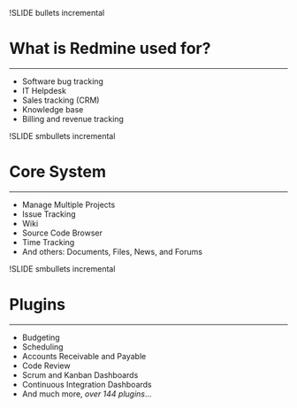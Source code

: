 !SLIDE bullets incremental
# What is Redmine used for?

---

* Software bug tracking
* IT Helpdesk
* Sales tracking (CRM)
* Knowledge base
* Billing and revenue tracking

!SLIDE smbullets incremental
# Core System

---

* Manage Multiple Projects
* Issue Tracking
* Wiki
* Source Code Browser
* Time Tracking
* And others: Documents, Files, News, and Forums

!SLIDE smbullets incremental
# Plugins

---

* Budgeting
* Scheduling
* Accounts Receivable and Payable
* Code Review
* Scrum and Kanban Dashboards
* Continuous Integration Dashboards
* And much more, *over 144 plugins*...
